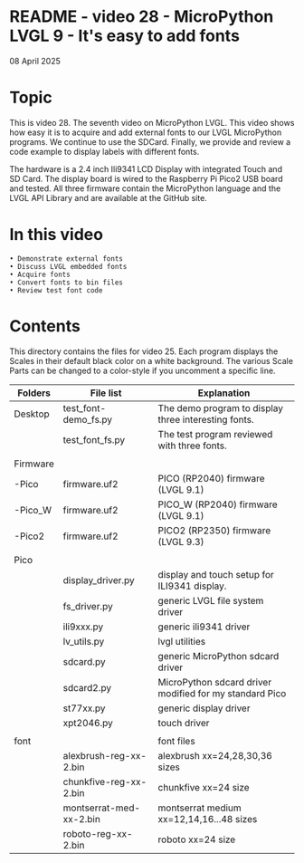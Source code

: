 # README - video 28 - MicroPython LVGL 9 - It's easy to add fonts

08 April 2025

# Topic
This is video 28. The seventh video on MicroPython LVGL. This video shows how easy it is to acquire and add external fonts to our LVGL MicroPython programs.  We continue to use the SDCard.  Finally, we provide and review a code example to display labels with different fonts.

The hardware is a 2.4 inch Ili9341 LCD Display with integrated Touch and SD Card. The display board is wired to the Raspberry Pi Pico2 USB board and tested.
All three firmware contain the MicroPython language and the LVGL API Library and are available at the GitHub site.

# In this video
    • Demonstrate external fonts
    • Discuss LVGL embedded fonts 
    • Acquire fonts
    • Convert fonts to bin files
    • Review test font code

# Contents
This directory contains the files for video 25.  Each program displays the Scales in their default black color on a white background.  The various Scale Parts can be changed to a color-style if you uncomment a specific line. 

| Folders | File list | Explanation |
|---------|-----------|-------------|
| Desktop | test_font-demo_fs.py     | The demo program to display three interesting fonts. |
|         | test_font_fs.py | The test program reviewed with three fonts. |
|         |                      |                            |
| Firmware|                      |                            |
| -Pico   |firmware.uf2         |   PICO (RP2040) firmware  (LVGL 9.1)  |
| -Pico_W |firmware.uf2         |   PICO_W (RP2040) firmware  (LVGL 9.1)  |
| -Pico2  |firmware.uf2         |   PICO2 (RP2350) firmware  (LVGL 9.3)  |
|         |                      |                                 |
| Pico    |                      |                             |
|         |   display_driver.py  | display and touch setup for ILI9341 display. |
|         |   fs_driver.py         | generic LVGL file system driver  |
|         |   ili9xxx.py         | generic ili9341 driver  |
|         |   lv_utils.py        | lvgl utilities   |
|         |   sdcard.py          | generic MicroPython sdcard driver   |
|         |   sdcard2.py         | MicroPython sdcard driver modified for my standard Pico  |
|         |   st77xx.py          | generic display driver |
|         |   xpt2046.py         | touch driver           |
|         |                      |                                             |
| font    |                      |  font files                       |
|         |  alexbrush-reg-xx-2.bin  | alexbrush xx=24,28,30,36 sizes      |
|         |  chunkfive-reg-xx-2.bin  | chunkfive xx=24 size      |
|         |  montserrat-med-xx-2.bin  | montserrat medium xx=12,14,16...48 sizes      |
|         |  roboto-reg-xx-2.bin      | roboto xx=24 size      |

